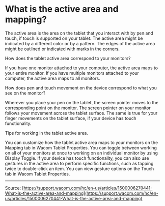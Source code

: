 # What is the active area and mapping?

The active area is the area on the tablet that you interact with by pen and touch, if touch is supported on your tablet. The active area might be indicated by a different color or by a pattern. The edges of the active area might be outlined or indicated with marks in the corners.


How does the tablet active area correspond to your monitors?

If you have one monitor attached to your computer, the active area maps to your entire monitor.
If you have multiple monitors attached to your computer, the active area maps to all monitors.






How does pen and touch movement on the device correspond to what you see on the monitor?

Wherever you place your pen on the tablet, the screen pointer moves to the corresponding point on the monitor.
The screen pointer on your monitor follows your movement across the tablet surface.
The same is true for your finger movements on the tablet surface, if your device has touch functionality.






Tips for working in the tablet active area.

You can customize how the tablet active area maps to your monitors on the Mapping tab in Wacom Tablet Properties.
You can toggle between working on all of your monitors at once to working on an individual monitor by using Display Toggle.
If your device has touch functionality, you can also use gestures in the active area to perform specific functions, such as tapping twice to double-click an item. You can view gesture options on the Touch tab in Wacom Tablet Properties.

---
Source: [https://support.wacom.com/hc/en-us/articles/1500006270441-What-is-the-active-area-and-mapping](https://support.wacom.com/hc/en-us/articles/1500006270441-What-is-the-active-area-and-mapping)
